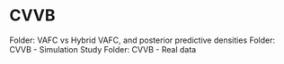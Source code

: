 # CVVB
Folder: VAFC vs Hybrid VAFC, and posterior predictive densities
Folder: CVVB - Simulation Study
Folder: CVVB - Real data

